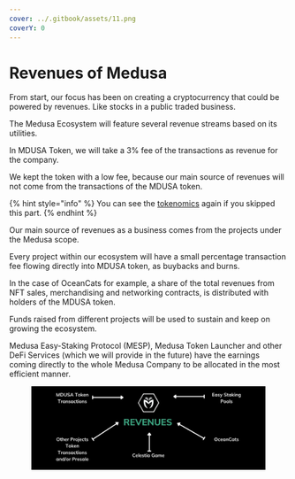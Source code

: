 ```yaml
---
cover: ../.gitbook/assets/11.png
coverY: 0
---
```


# Revenues of Medusa

From start, our focus has been on creating a cryptocurrency that could be powered by revenues. Like stocks in a public traded business.

The Medusa Ecosystem will feature several revenue streams based on its utilities.&#x20;

In MDUSA Token, we will take a 3% fee of the transactions as revenue for the company.&#x20;

We kept the token with a low fee, because our main source of revenues will not come from the transactions of the MDUSA token.

{% hint style="info" %}
You can see the [tokenomics](../mdusa-token/mdusa-tokenomics.md) again if you skipped this part.
{% endhint %}

Our main source of revenues as a business comes from the projects under the Medusa scope.&#x20;

Every project within our ecosystem will have a small percentage transaction fee flowing directly into MDUSA token, as buybacks and burns.&#x20;

In the case of OceanCats for example, a share of the total revenues from NFT sales, merchandising and networking contracts, is distributed with holders of the MDUSA token.

Funds raised from different projects will be used to sustain and keep on growing the ecosystem.

Medusa Easy-Staking Protocol (MESP), Medusa Token Launcher and other DeFi Services (which we will provide in the future) have the earnings coming directly to the whole Medusa Company to be allocated in the most efficient manner.



<figure><img src="../.gitbook/assets/revenues.jpg" alt=""><figcaption></figcaption></figure>
